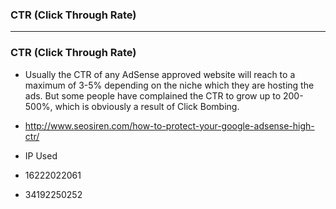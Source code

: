 ### CTR (Click Through Rate)


-------------------------------

### CTR (Click Through Rate)

* Usually the CTR of any AdSense approved website will reach to a maximum of 3-5% depending on the niche which they are hosting the ads. But some people have complained the CTR to grow up to 200-500%, which is obviously a result of Click Bombing.
* http://www.seosiren.com/how-to-protect-your-google-adsense-high-ctr/




* IP Used

* 16222022061
* 34192250252



